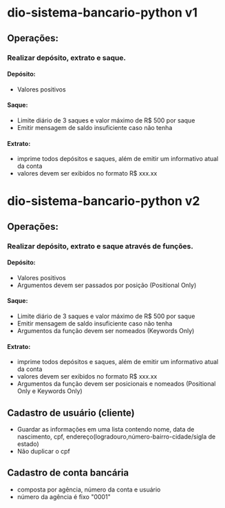 # dio-sistema-bancario-python v1

## Operações:

### Realizar depósito, extrato e saque.

#### Depósito: 

- Valores positivos

#### Saque: 

- Limite diário de 3 saques e valor máximo de R$ 500 por saque
- Emitir mensagem de saldo insuficiente caso não tenha

#### Extrato: 

- imprime todos depósitos e saques, além de emitir um informativo atual da conta
- valores devem ser exibidos no formato R$ xxx.xx

# dio-sistema-bancario-python v2

## Operações:

### Realizar depósito, extrato e saque através de funções.

#### Depósito: 

- Valores positivos
- Argumentos devem ser passados por posição (Positional Only)

#### Saque: 

- Limite diário de 3 saques e valor máximo de R$ 500 por saque
- Emitir mensagem de saldo insuficiente caso não tenha
- Argumentos da função devem ser nomeados (Keywords Only)

#### Extrato: 

- imprime todos depósitos e saques, além de emitir um informativo atual da conta
- valores devem ser exibidos no formato R$ xxx.xx
- Argumentos da função devem ser posicionais e nomeados (Positional Only e Keywords Only)

## Cadastro de usuário (cliente)

- Guardar as informações em uma lista contendo nome, data de nascimento, cpf, endereço(logradouro,número-bairro-cidade/sigla de estado)
- Não duplicar o cpf

## Cadastro de conta bancária

- composta por agência, número da conta e usuário
- número da agência é fixo "0001"